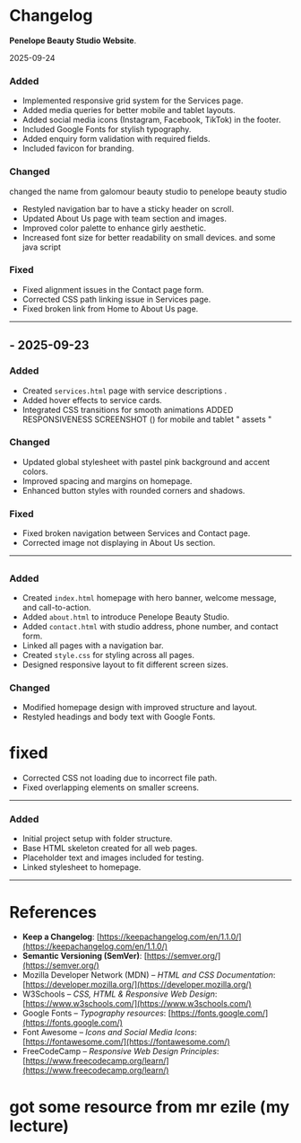 # Changelog

 **Penelope Beauty Studio Website**.  


 2025-09-24
### Added
- Implemented responsive grid system for the Services page.
- Added media queries for better mobile and tablet layouts.
- Added social media icons (Instagram, Facebook, TikTok) in the footer.
- Included Google Fonts for stylish typography.
- Added enquiry form validation with required fields.
- Included favicon for branding.

### Changed
changed the name from galomour beauty studio to penelope beauty studio
- Restyled navigation bar to have a sticky header on scroll.
- Updated About Us page with team section and images.
- Improved color palette to enhance girly aesthetic.
- Increased font size for better readability on small devices. and some java script


### Fixed
- Fixed alignment issues in the Contact page form.
- Corrected CSS path linking issue in Services page.
- Fixed broken link from Home to About Us page.

---

##  - 2025-09-23
### Added
- Created `services.html` page with service descriptions .
- Added hover effects to service cards.
- Integrated CSS transitions for smooth animations
 ADDED RESPONSIVENESS SCREENSHOT () for mobile  and tablet  " assets "

### Changed
- Updated global stylesheet with pastel pink background and accent colors.
- Improved spacing and margins on homepage.
- Enhanced button styles with rounded corners and shadows.

### Fixed
- Fixed broken navigation between Services and Contact page.
- Corrected image not displaying in About Us section.

---

##  
### Added
- Created `index.html` homepage with hero banner, welcome message, and call-to-action.
- Added `about.html` to introduce Penelope Beauty Studio.
- Added `contact.html` with studio address, phone number, and contact form.
- Linked all pages with a navigation bar.
- Created `style.css` for styling across all pages.
- Designed responsive layout to fit different screen sizes.

### Changed
- Modified homepage design with improved structure and layout.
- Restyled headings and body text with Google Fonts.

 # fixed
- Corrected CSS not loading due to incorrect file path.
- Fixed overlapping elements on smaller screens.

---

### Added
- Initial project setup with folder structure.
- Base HTML skeleton created for all web pages.
- Placeholder text and images included for testing.
- Linked stylesheet to homepage.

---

# References

- **Keep a Changelog**: [https://keepachangelog.com/en/1.1.0/](https://keepachangelog.com/en/1.1.0/)  
- **Semantic Versioning (SemVer)**: [https://semver.org/](https://semver.org/)  
- Mozilla Developer Network (MDN) – *HTML and CSS Documentation*: [https://developer.mozilla.org/](https://developer.mozilla.org/)  
- W3Schools – *CSS, HTML & Responsive Web Design*: [https://www.w3schools.com/](https://www.w3schools.com/)  
- Google Fonts – *Typography resources*: [https://fonts.google.com/](https://fonts.google.com/)  
- Font Awesome – *Icons and Social Media Icons*: [https://fontawesome.com/](https://fontawesome.com/)  
- FreeCodeCamp – *Responsive Web Design Principles*: [https://www.freecodecamp.org/learn/](https://www.freecodecamp.org/learn/)  
# got some resource from mr ezile (my lecture)


